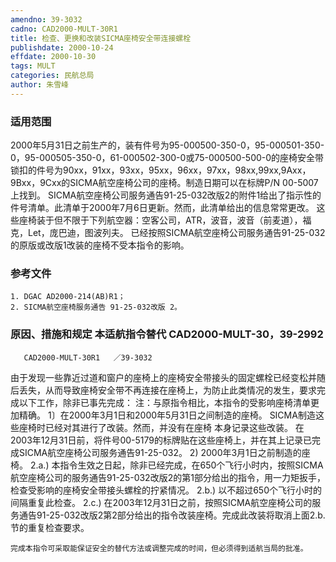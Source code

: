 ```yaml
---
amendno: 39-3032
cadno: CAD2000-MULT-30R1
title: 检查、更换和改装SICMA座椅安全带连接螺栓
publishdate: 2000-10-24
effdate: 2000-10-30
tags: MULT
categories: 民航总局
author: 朱雪峰
---
```


### 适用范围 
2000年5月31日之前生产的，装有件号为95-000500-350-0，95-000501-350-0，95-000505-350-0，61-000502-300-0或75-000500-500-0的座椅安全带锁扣的件号为90xx，91xx，93xx，95xx，96xx，97xx，98xx,99xx,9Axx，9Bxx，9Cxx的SICMA航空座椅公司的座椅。制造日期可以在标牌P/N 00-5007上找到。
SICMA航空座椅公司服务通告91-25-032改版2的附件1给出了指示性的件号清单。此清单于2000年7月6日更新。然而，此清单给出的信息常常更改。
这些座椅装于但不限于下列航空器：空客公司，ATR，波音，波音（前麦道），福克，Let，庞巴迪，图波列夫。
已经按照SICMA航空座椅公司服务通告91-25-032的原版或改版1改装的座椅不受本指令的影响。

### 参考文件
    1. DGAC AD2000-214(AB)R1；
    2. SICMA航空座椅服务通告 91-25-032改版 2。


### 原因、措施和规定 本适航指令替代 CAD2000-MULT-30，39-2992 
       CAD2000-MULT-30R1   ／39-3032 
由于发现一些靠近过道和窗户的座椅上的座椅安全带接头的固定螺栓已经变松并随后丢失，从而导致座椅安全带不再连接在座椅上，为防止此类情况的发生，要求完成以下工作，除非已事先完成： 
    注：与原指令相比，本指令的受影响座椅清单更加精确。     1〕在2000年3月1日和2000年5月31日之间制造的座椅。     SICMA制造这些座椅时已经对其进行了改装。然而，并没有在座椅
本身记录这些改装。     在2003年12月31日前，将件号00-5179的标牌贴在这些座椅上，并在其上记录已完成SICMA航空座椅公司服务通告91-25-032。 
    2) 2000年3月1日之前制造的座椅。 
2.a.)
 本指令生效之日起，除非已经完成，在650个飞行小时内，按照SICMA航空座椅公司的服务通告91-25-032改版2的第1部分给出的指令，用一力矩扳手，检查受影响的座椅安全带接头螺栓的拧紧情况。
 2.b.) 以不超过650个飞行小时的间隔重复此检查。 
2.c.)
 在2003年12月31日之前，按照SICMA航空座椅公司的服务通告91-25-032改版2第2部分给出的指令改装座椅。完成此改装将取消上面2.b.节的重复检查要求。 

    完成本指令可采取能保证安全的替代方法或调整完成的时间，但必须得到适航当局的批准。
